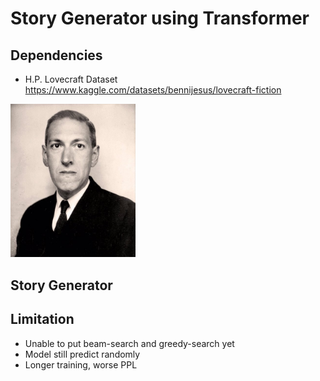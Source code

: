 # Story Generator using Transformer


## Dependencies 
- H.P. Lovecraft Dataset https://www.kaggle.com/datasets/bennijesus/lovecraft-fiction
<img src = "./figures/01 - HPLovecraft.jpg" width=200>

## Story Generator


## Limitation
- Unable to put beam-search and greedy-search yet
- Model still predict randomly
- Longer training, worse PPL